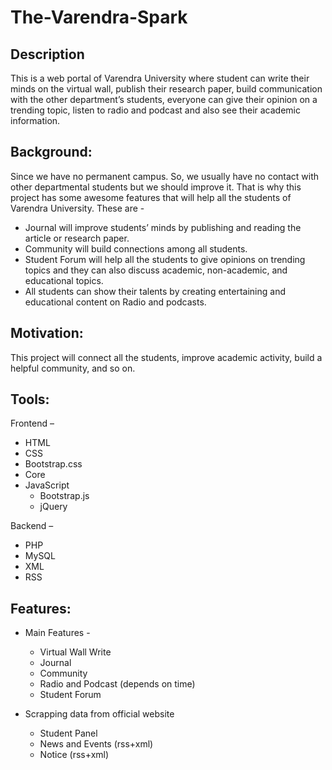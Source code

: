 # The-Varendra-Spark



## Description
This is a web portal of Varendra University where student can write their minds on the virtual wall, publish their research paper, build communication with the other department’s students, everyone can give their opinion on a trending topic, listen to radio and podcast and also see their academic information.

## Background:
Since we have no permanent campus. So, we usually have no contact with other departmental students but we should improve it. That is why this project has some awesome features that will help all the students of Varendra University. These are -

-	Journal will improve students’ minds by publishing and reading the article or research paper.
-	Community will build connections among all students.
-	Student Forum will help all the students to give opinions on trending topics and they can also discuss academic, non-academic, and educational topics. 
-	All students can show their talents by creating entertaining and educational content on Radio and podcasts.

## Motivation:
This project will connect all the students, improve academic activity, build a helpful community, and so on.

## Tools:
Frontend –
-	HTML
-	CSS
  - Bootstrap.css
  - Core
- JavaScript
  - Bootstrap.js
  - jQuery

Backend –
- PHP
-	MySQL
-	XML
-	RSS

## Features:
- Main Features -
  - Virtual	Wall Write
  -	Journal
  -	Community
  -	Radio and Podcast (depends on time)
  - Student Forum

- Scrapping data from official website
  -	Student Panel
  -	News and Events (rss+xml)
  -	Notice (rss+xml)
